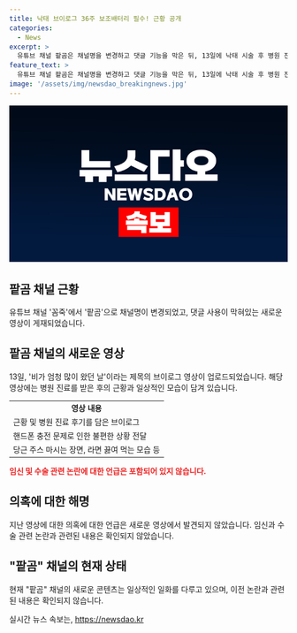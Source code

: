 ```yaml
---
title: 낙태 브이로그 36주 보조배터리 필수! 근황 공개
categories:
  - News
excerpt: >
  유튜브 채널 팥곰은 채널명을 변경하고 댓글 기능을 막은 뒤, 13일에 낙태 시술 후 병원 진료 경험을 담은 새 영상을 게재했다. 9개월 차 임신부로 알려진 A씨는 병원 진료 후 당근 주스를 마시고, 라면을 끓여 김치와 함께 먹는 모습을 보여주며 어려움을 이겨내고 있는 모습을 전했다. 그러나 이전 영상에 날조 의혹이 제기된 바 있으며, 해당 영상에 대한 의문과 논란은 여전히 계속되고 있다.
feature_text: >
  유튜브 채널 팥곰은 채널명을 변경하고 댓글 기능을 막은 뒤, 13일에 낙태 시술 후 병원 진료 경험을 담은 새 영상을 게재했다. 9개월 차 임신부로 알려진 A씨는 병원 진료 후 당근 주스를 마시고, 라면을 끓여 김치와 함께 먹는 모습을 보여주며 어려움을 이겨내고 있는 모습을 전했다. 그러나 이전 영상에 날조 의혹이 제기된 바 있으며, 해당 영상에 대한 의문과 논란은 여전히 계속되고 있다.
image: '/assets/img/newsdao_breakingnews.jpg'
---
```


<p><img src="/assets/img/newsdao_breakingnews.jpg" alt="ranknews 속보" /></p>

<h2 data-ke-size="size26">팥곰 채널 근황</h2>

<p data-ke-size="size16">유튜브 채널 '꼼죽'에서 '팥곰'으로 채널명이 변경되었고, 댓글 사용이 막혀있는 새로운 영상이 게재되었습니다.</p>

<h2>팥곰 채널의 새로운 영상</h2>

<p data-ke-size="size16">13일, '비가 엄청 많이 왔던 날'이라는 제목의 브이로그 영상이 업로드되었습니다. 해당 영상에는 병원 진료를 받은 후의 근황과 일상적인 모습이 담겨 있습니다.</p>

<table>
  <tr>
    <td style="text-align: center; height: 17px;"><b>영상 내용</b></td>
  </tr>
  <tr>
    <td>근황 및 병원 진료 후기를 담은 브이로그</td>
  </tr>
  <tr>
    <td>핸드폰 충전 문제로 인한 불편한 상황 전달</td>
  </tr>
  <tr>
    <td>당근 주스 마시는 장면, 라면 끓여 먹는 모습 등</td>
  </tr>
</table>

<p><b><span style="color: #ee2323;">임신 및 수술 관련 논란에 대한 언급은 포함되어 있지 않습니다.</span></b></p>

<h2>의혹에 대한 해명</h2>

<p data-ke-size="size16">지난 영상에 대한 의혹에 대한 언급은 새로운 영상에서 발견되지 않았습니다. 임신과 수술 관련 논란과 관련된 내용은 확인되지 않았습니다.</p>

<h2>"팥곰" 채널의 현재 상태</h2>

<p data-ke-size="size16">현재 "팥곰" 채널의 새로운 콘텐츠는 일상적인 일화를 다루고 있으며, 이전 논란과 관련된 내용은 확인되지 않습니다.</p>
실시간 뉴스 속보는, <a href="https://newsdao.kr" rel="dofollow">https://newsdao.kr</a>


